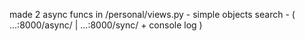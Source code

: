 made 2 async funcs in /personal/views.py - simple objects search - ( ...:8000/async/ | ...:8000/sync/ + console log )
